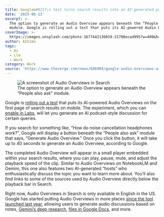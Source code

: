 ```yaml
---
title: Google&#8217;s test turns search results into an AI-generated podcast
date: '2025-06-13'
excerpt: >-
  The option to generate an Audio Overview appears beneath the “People also ask”
  module. Google is rolling out a test that puts its AI-powered Audio Ove...
coverImage: >-
  https://images.unsplash.com/photo-1677442136019-21780ecad995?w=400&h=200&fit=crop&auto=format
author: AIVibe
tags:
  - Ai
  - Llm
  - Work
category: Work
source: 'https://www.theverge.com/news/686904/google-audio-overviews-ai-podcast-search'
---
```


											

						
<figure>

<img alt="A screenshot of Audio Overviews in Search" data-caption="The option to generate an Audio Overview appears beneath the “People also ask” module." data-portal-copyright="" data-has-syndication-rights="1" src="https://platform.theverge.com/wp-content/uploads/sites/2/2025/06/search-audio-overviews.png?quality=90&#038;strip=all&#038;crop=0,0,100,100" />
	<figcaption>The option to generate an Audio Overview appears beneath the “People also ask” module.</figcaption>
</figure>
<p class="has-text-align-none">Google is <a href="https://blog.google/products/search/audio-overviews-search-labs/">rolling out a test</a> that puts its AI-powered Audio Overviews on the first page of search results on mobile. The experiment, which you can <a href="https://labs.google.com/search/experiment/30">enable in Labs</a>, will let you generate an AI podcast-style discussion for certain queries.</p>

<p class="has-text-align-none">If you search for something like, “How do noise cancellation headphones work?”, Google will display a button beneath the “People also ask” module that says, “Generate Audio Overview.” Once you click the button, it will take up to 40 seconds to generate an Audio Overview, according to Google.</p>

<p class="has-text-align-none">The completed Audio Overview will appear in a small player embedded within your search results, where you can play, pause, mute, and adjust the playback speed of the clip. Similar to Audio Overviews on NotebookLM and Gemini, this one also features two AI-generated “hosts” who enthusiastically discuss the topic you want to learn more about. You’ll also find links to some of the sources used by Audio Overview directly below the playback bar in Search.</p>

<p class="has-text-align-none">Right now, Audio Overviews in Search is only available in English in the US. Google has started putting Audio Overviews in more places <a href="https://www.theverge.com/2024/9/11/24242138/google-notebook-llm-ai-fake-podcasts-research">since the tool launched last year</a>, allowing users to generate audio discussions based on notes, <a href="https://www.theverge.com/news/634117/google-gemini-ai-podcast-audio-overviews-deep-research">Gemini’s deep research</a>, <a href="https://www.theverge.com/news/645986/gemini-can-now-turn-your-google-docs-into-podcasts">files in Google Docs</a>, and more.</p>
						
									
